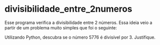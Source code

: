 # divisibilidade_entre_2numeros
Esse programa verifica a divisibilidade entre 2 números. Essa ideia veio a partir de um problema muito simples que foi o seguinte:

Utilizando Python, descubra se o número 5776 é divisível por 3. Justifique.
